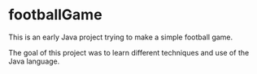 # footballGame

This is an early Java project trying to make a simple football game.

The goal of this project was to learn different techniques and use of the Java language. 
